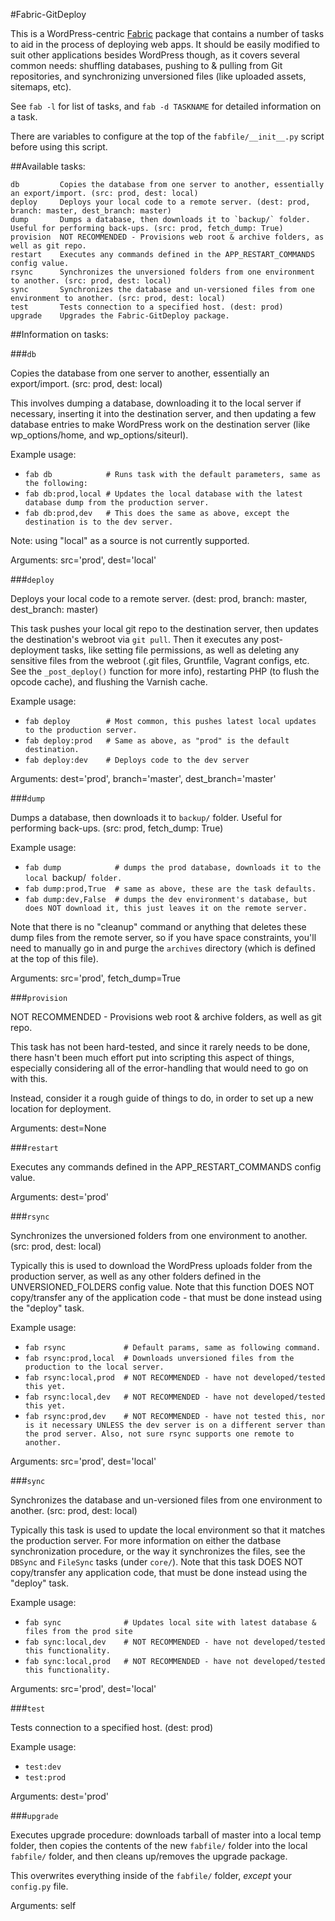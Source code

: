 #Fabric-GitDeploy

This is a WordPress-centric [Fabric](http://fabfile.org) package that contains a number of tasks to aid in the process of deploying web apps. It should be easily modified to suit other applications besides WordPress though, as it covers several common needs: shuffling databases, pushing to & pulling from Git repositories, and synchronizing unversioned files (like uploaded assets, sitemaps, etc). 

See `fab -l` for list of tasks, and `fab -d TASKNAME` for detailed information on a task.

There are variables to configure at the top of the `fabfile/__init__.py` script before using this script.

##Available tasks:

    db         Copies the database from one server to another, essentially an export/import. (src: prod, dest: local)
    deploy     Deploys your local code to a remote server. (dest: prod, branch: master, dest_branch: master)
    dump       Dumps a database, then downloads it to `backup/` folder. Useful for performing back-ups. (src: prod, fetch_dump: True)
    provision  NOT RECOMMENDED - Provisions web root & archive folders, as well as git repo.
    restart    Executes any commands defined in the APP_RESTART_COMMANDS config value.
    rsync      Synchronizes the unversioned folders from one environment to another. (src: prod, dest: local)
    sync       Synchronizes the database and un-versioned files from one environment to another. (src: prod, dest: local)
    test       Tests connection to a specified host. (dest: prod)
    upgrade    Upgrades the Fabric-GitDeploy package.

##Information on tasks:

###`db`

Copies the database from one server to another, essentially an export/import. (src: prod, dest: local)

This involves dumping a database, downloading it to the local server if necessary, inserting it into the
destination server, and then updating a few database entries to make WordPress work on the destination server
(like wp_options/home, and wp_options/siteurl).

Example usage:

- `fab db            # Runs task with the default parameters, same as the following:`
- `fab db:prod,local # Updates the local database with the latest database dump from the production server.`
- `fab db:prod,dev   # This does the same as above, except the destination is to the dev server.`

Note: using "local" as a source is not currently supported.

Arguments: src='prod', dest='local'

###`deploy`

Deploys your local code to a remote server. (dest: prod, branch: master, dest_branch: master)

This task pushes your local git repo to the destination server, then updates the destination's webroot via
`git pull`. Then it executes any post-deployment tasks, like setting file permissions, as well as deleting any
sensitive files from the webroot (.git files, Gruntfile, Vagrant configs, etc. See the `_post_deploy()` function
for more info), restarting PHP (to flush the opcode cache), and flushing the Varnish cache.

Example usage:

- `fab deploy        # Most common, this pushes latest local updates to the production server.`
- `fab deploy:prod   # Same as above, as "prod" is the default destination.`
- `fab deploy:dev    # Deploys code to the dev server`

Arguments: dest='prod', branch='master', dest_branch='master'

###`dump`

Dumps a database, then downloads it to `backup/` folder. Useful for performing back-ups. (src: prod, fetch_dump: True)

Example usage:

- `fab dump            # dumps the prod database, downloads it to the local `backup/` folder.`
- `fab dump:prod,True  # same as above, these are the task defaults.`
- `fab dump:dev,False  # dumps the dev environment's database, but does NOT download it, this just leaves it on the remote server.`

Note that there is no "cleanup" command or anything that deletes these dump files from the remote server, so if you
have space constraints, you'll need to manually go in and purge the `archives` directory (which is defined at the
top of this file).

Arguments: src='prod', fetch_dump=True

###`provision`

NOT RECOMMENDED - Provisions web root & archive folders, as well as git repo.

This task has not been hard-tested, and since it rarely needs to be done, there hasn't been much effort put into
scripting this aspect of things, especially considering all of the error-handling that would need to go on with this.

Instead, consider it a rough guide of things to do, in order to set up a new location for deployment.

Arguments: dest=None

###`restart`

Executes any commands defined in the APP_RESTART_COMMANDS config value.

Arguments: dest='prod'

###`rsync`

Synchronizes the unversioned folders from one environment to another. (src: prod, dest: local)

Typically this is used to download the WordPress uploads folder from the production server, as well as any other
folders defined in the UNVERSIONED_FOLDERS config value. Note that this function DOES NOT copy/transfer any of the
application code - that must be done instead using the "deploy" task.

Example usage:

- `fab rsync             # Default params, same as following command.`
- `fab rsync:prod,local  # Downloads unversioned files from the production to the local server.`
- `fab rsync:local,prod  # NOT RECOMMENDED - have not developed/tested this yet.`
- `fab rsync:local,dev   # NOT RECOMMENDED - have not developed/tested this yet.`
- `fab rsync:prod,dev    # NOT RECOMMENDED - have not tested this, nor is it necessary UNLESS the dev server is on a different server than the prod server. Also, not sure rsync supports one remote to another.`

Arguments: src='prod', dest='local'

###`sync`

Synchronizes the database and un-versioned files from one environment to another. (src: prod, dest: local)

Typically this task is used to update the local environment so that it matches the production server. For more
information on either the datbase synchronization procedure, or the way it synchronizes the files, see the
`DBSync` and `FileSync` tasks (under `core/`). Note that this task DOES NOT copy/transfer any application code, that must be
done instead using the "deploy" task.

Example usage:

- `fab sync              # Updates local site with latest database & files from the prod site`
- `fab sync:local,dev    # NOT RECOMMENDED - have not developed/tested this functionality.`
- `fab sync:local,prod   # NOT RECOMMENDED - have not developed/tested this functionality.`

Arguments: src='prod', dest='local'

###`test`

Tests connection to a specified host. (dest: prod)

Example usage:

- `test:dev`
- `test:prod`

Arguments: dest='prod'

###`upgrade`

Executes upgrade procedure: downloads tarball of master into a local temp folder,
then copies the contents of the new `fabfile/` folder into the local `fabfile/` folder,
and then cleans up/removes the upgrade package.

This overwrites everything inside of the `fabfile/` folder, *except* your `config.py` file.

Arguments: self

